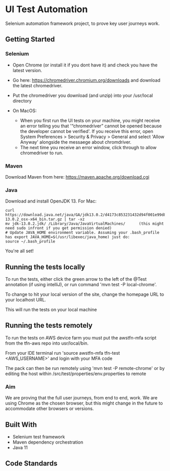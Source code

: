 # UI Test Automation

Selenium automation framework project, to prove key user journeys work.

## Getting Started

### Selenium

- Open Chrome (or install it if you dont have it) and check you have the latest version.
- Go here: https://chromedriver.chromium.org/downloads and download the latest chromedriver.
- Put the chromedriver you download (and unzip) into your /usr/local directory

- On MacOS:
    - When you first run the UI tests on your machine, you might receive an error telling you that '“chromedriver” cannot be opened because the developer cannot be verified'. If you receive this error, open System Preferences > Security & Privacy > General and select 'Allow Anyway' alongside the messaege about chromdriver.
    - The next time you receive an error window, click through to allow chromedriver to run.

### Maven
Download Maven from here: https://maven.apache.org/download.cgi

### Java
Download and install OpenJDK 13. For Mac:
```
curl https://download.java.net/java/GA/jdk13.0.2/d4173c853231432d94f001e99d882ca7/8/GPL/openjdk-13.0.2_osx-x64_bin.tar.gz | tar -xz
mv jdk-13.0.2.jdk/ /Library/Java/JavaVirtualMachines/      (this might need sudo infront if you get permission denied)
# Update JAVA_HOME environment variable. Assuming your .bash_profile has export JAVA_HOME=$(/usr/libexec/java_home) just do:
source ~/.bash_profile
```

You're all set!


## Running the tests locally

To run the tests, either click the green arrow to the left of the @Test annotation (if using intelliJ), or run command 'mvn test -P local-chrome'.

To change to hit your local version of the site, change the homepage URL to your localhost URL.

This will run the tests on your local machine


## Running the tests remotely

To run the tests on AWS device farm you must put the awstfn-mfa script from the tfn-aws repo into usr/local/bin. 

From your IDE terminal run 'source awstfn-mfa tfn-test <AWS_USERNAME>' and login with your MFA code

The pack can then be run remotely using 'mvn test -P remote-chrome' or by editing the host within /src/test/properties/env.properties to remote

 
### Aim

We are proving that the full user journeys, from end to end, work. We are using Chrome as the chosen browser, but this might change in the future to accommodate other browsers or versions.


## Built With

- Selenium test framework
- Maven dependency orchestration
- Java 11

## Code Standards

